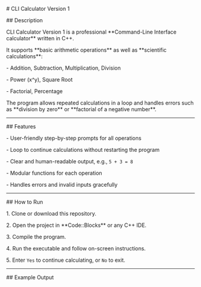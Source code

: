 \# CLI Calculator Version 1



\## Description

CLI Calculator Version 1 is a professional \*\*Command-Line Interface calculator\*\* written in C++.  

It supports \*\*basic arithmetic operations\*\* as well as \*\*scientific calculations\*\*:



\- Addition, Subtraction, Multiplication, Division  

\- Power (x^y), Square Root  

\- Factorial, Percentage  



The program allows repeated calculations in a loop and handles errors such as \*\*division by zero\*\* or \*\*factorial of a negative number\*\*.



---



\## Features

\- User-friendly step-by-step prompts for all operations  

\- Loop to continue calculations without restarting the program  

\- Clear and human-readable output, e.g., `5 + 3 = 8`  

\- Modular functions for each operation  

\- Handles errors and invalid inputs gracefully  



---



\## How to Run

1\. Clone or download this repository.  

2\. Open the project in \*\*Code::Blocks\*\* or any C++ IDE.  

3\. Compile the program.  

4\. Run the executable and follow on-screen instructions.  

5\. Enter `Yes` to continue calculating, or `No` to exit.  



---



\## Example Output





